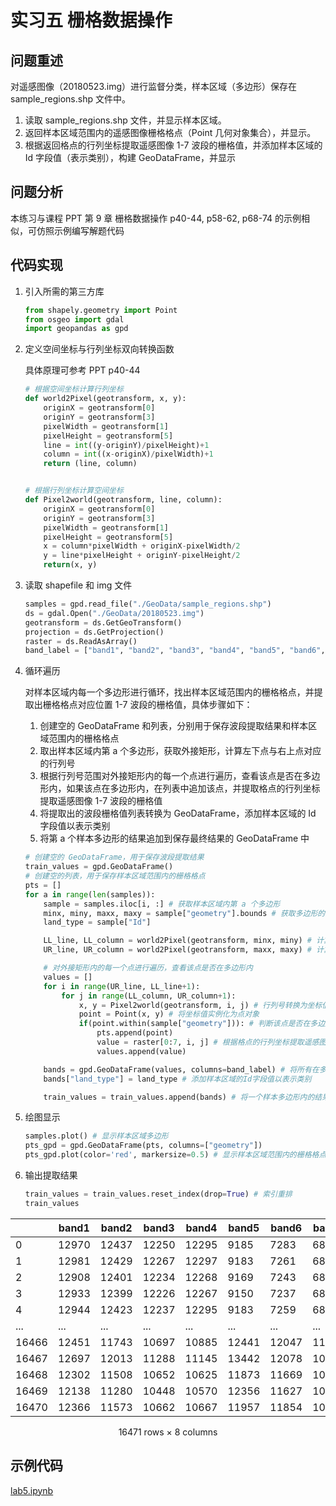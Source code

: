 # **实习五 栅格数据操作**

## 问题重述

对遥感图像（20180523.img）进行监督分类，样本区域（多边形）保存在 sample_regions.shp 文件中。

1. 读取 sample_regions.shp 文件，并显示样本区域。
2. 返回样本区域范围内的遥感图像栅格格点（Point 几何对象集合），并显示。
3. 根据返回格点的行列坐标提取遥感图像 1-7 波段的栅格值，并添加样本区域的 Id 字段值（表示类别），构建 GeoDataFrame，并显示

## 问题分析

本练习与课程 PPT 第 9 章 栅格数据操作 p40-44, p58-62, p68-74 的示例相似，可仿照示例编写解题代码

## 代码实现

1. 引入所需的第三方库

    ```python
    from shapely.geometry import Point
    from osgeo import gdal
    import geopandas as gpd
    ```

2. 定义空间坐标与行列坐标双向转换函数

    具体原理可参考 PPT p40-44

    ```python
    # 根据空间坐标计算行列坐标
    def world2Pixel(geotransform, x, y):
        originX = geotransform[0]
        originY = geotransform[3]
        pixelWidth = geotransform[1]
        pixelHeight = geotransform[5]
        line = int((y-originY)/pixelHeight)+1
        column = int((x-originX)/pixelWidth)+1
        return (line, column)


    # 根据行列坐标计算空间坐标
    def Pixel2world(geotransform, line, column):
        originX = geotransform[0]
        originY = geotransform[3]
        pixelWidth = geotransform[1]
        pixelHeight = geotransform[5]
        x = column*pixelWidth + originX-pixelWidth/2
        y = line*pixelHeight + originY-pixelHeight/2
        return(x, y)
    ```

3. 读取 shapefile 和 img 文件

    ```python
    samples = gpd.read_file("./GeoData/sample_regions.shp")
    ds = gdal.Open("./GeoData/20180523.img")
    geotransform = ds.GetGeoTransform()
    projection = ds.GetProjection()
    raster = ds.ReadAsArray()
    band_label = ["band1", "band2", "band3", "band4", "band5", "band6", "band7"]
    ```

4. 循环遍历

    对样本区域内每一个多边形进行循环，找出样本区域范围内的栅格格点，并提取出栅格格点对应位置 1-7 波段的栅格值，具体步骤如下：

    1. 创建空的 GeoDataFrame 和列表，分别用于保存波段提取结果和样本区域范围内的栅格格点
    2. 取出样本区域内第 a 个多边形，获取外接矩形，计算左下点与右上点对应的行列号
    3. 根据行列号范围对外接矩形内的每一个点进行遍历，查看该点是否在多边形内，如果该点在多边形内，在列表中追加该点，并提取格点的行列坐标提取遥感图像 1-7 波段的栅格值
    4. 将提取出的波段栅格值列表转换为 GeoDataFrame，添加样本区域的 Id 字段值以表示类别
    5. 将第 a 个样本多边形的结果追加到保存最终结果的 GeoDataFrame 中


    ```python
    # 创建空的 GeoDataFrame，用于保存波段提取结果
    train_values = gpd.GeoDataFrame()
    # 创建空的列表，用于保存样本区域范围内的栅格格点
    pts = []
    for a in range(len(samples)):
        sample = samples.iloc[i, :] # 获取样本区域内第 a 个多边形
        minx, miny, maxx, maxy = sample["geometry"].bounds # 获取多边形的外接矩形左下点与右上点坐标
        land_type = sample["Id"]

        LL_line, LL_column = world2Pixel(geotransform, minx, miny) # 计算左下点对应的行列号
        UR_line, UR_column = world2Pixel(geotransform, maxx, maxy) # 计算右上点对应的行列号

        # 对外接矩形内的每一个点进行遍历，查看该点是否在多边形内
        values = []
        for i in range(UR_line, LL_line+1):
            for j in range(LL_column, UR_column+1):
                x, y = Pixel2world(geotransform, i, j) # 行列号转换为坐标值
                point = Point(x, y) # 将坐标值实例化为点对象
                if(point.within(sample["geometry"])): # 判断该点是否在多边形内
                    pts.append(point)
                    value = raster[0:7, i, j] # 根据格点的行列坐标提取遥感图像1-7波段的栅格值
                    values.append(value)

        bands = gpd.GeoDataFrame(values, columns=band_label) # 将所有在多边形内的点提取出的栅格值列表转换为 GeoDataFrame
        bands["land_type"] = land_type # 添加样本区域的Id字段值以表示类别

        train_values = train_values.append(bands) # 将一个样本多边形内的结果追加到保存最终结果的 GeoDataFrame 中
    ```

5. 绘图显示

    ```python
    samples.plot() # 显示样本区域多边形
    pts_gpd = gpd.GeoDataFrame(pts, columns=["geometry"])
    pts_gpd.plot(color='red', markersize=0.5) # 显示样本区域范围内的栅格格点
    ```

6. 输出提取结果

    ```python
    train_values = train_values.reset_index(drop=True) # 索引重排
    train_values
    ```

<div align="center">

|       | band1 | band2 | band3 | band4 | band5 | band6 | band7 | land_type |
| ----- | ----- | ----- | ----- | ----- | ----- | ----- | ----- | --------- |
| 0     | 12970 | 12437 | 12250 | 12295 | 9185  | 7283  | 6879  | 1         |
| 1     | 12981 | 12429 | 12267 | 12297 | 9183  | 7261  | 6877  | 1         |
| 2     | 12908 | 12401 | 12234 | 12268 | 9169  | 7243  | 6859  | 1         |
| 3     | 12933 | 12399 | 12226 | 12267 | 9150  | 7237  | 6846  | 1         |
| 4     | 12944 | 12423 | 12237 | 12295 | 9183  | 7259  | 6865  | 1         |
| ...   | ...   | ...   | ...   | ...   | ...   | ...   | ...   | ...       |
| 16466 | 12451 | 11743 | 10697 | 10885 | 12441 | 12047 | 11204 | 3         |
| 16467 | 12697 | 12013 | 11288 | 11145 | 13442 | 12078 | 10624 | 3         |
| 16468 | 12302 | 11508 | 10652 | 10625 | 11873 | 11669 | 10599 | 3         |
| 16469 | 12138 | 11280 | 10448 | 10570 | 12356 | 11627 | 10629 | 3         |
| 16470 | 12366 | 11573 | 10662 | 10667 | 11957 | 11854 | 10929 | 3         |


16471 rows × 8 columns

</div>

## 示例代码

[lab5.ipynb](./lab5.ipynb)
